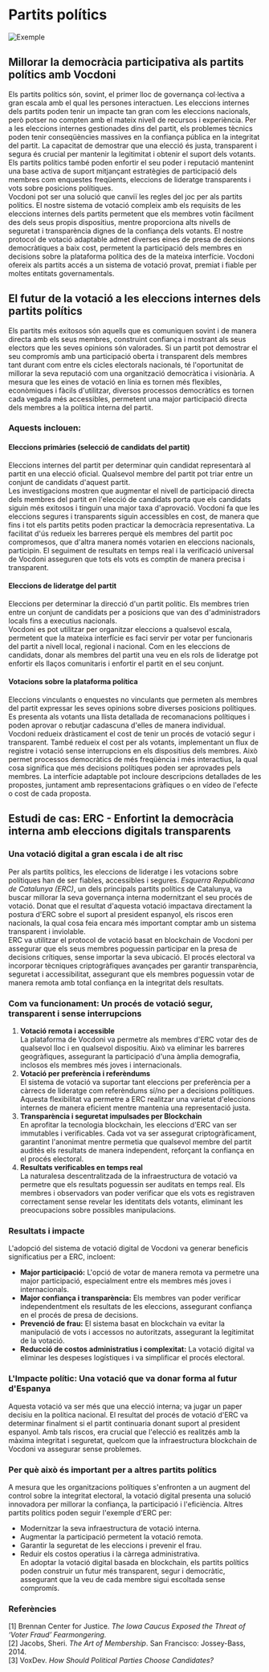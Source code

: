 # **Partits polítics**

![Exemple](/assets/voting.webp)

## **Millorar la democràcia participativa als partits polítics amb Vocdoni**

Els partits polítics són, sovint, el primer lloc de governança col·lectiva a gran escala amb el qual les persones interactuen. Les eleccions internes dels partits poden tenir un impacte tan gran com les eleccions nacionals, però potser no compten amb el mateix nivell de recursos i experiència. Per a les eleccions internes gestionades dins del partit, els problemes tècnics poden tenir conseqüències massives en la confiança pública en la integritat del partit. La capacitat de demostrar que una elecció és justa, transparent i segura és crucial per mantenir la legitimitat i obtenir el suport dels votants. Els partits polítics també poden enfortir el seu poder i reputació mantenint una base activa de suport mitjançant estratègies de participació dels membres com enquestes freqüents, eleccions de lideratge transparents i vots sobre posicions polítiques.  
Vocdoni pot ser una solució que canviï les regles del joc per als partits polítics. El nostre sistema de votació compleix amb els requisits de les eleccions internes dels partits permetent que els membres votin fàcilment des dels seus propis dispositius, mentre proporciona alts nivells de seguretat i transparència dignes de la confiança dels votants. El nostre protocol de votació adaptable admet diverses eines de presa de decisions democràtiques a baix cost, permetent la participació dels membres en decisions sobre la plataforma política des de la mateixa interfície. Vocdoni ofereix als partits accés a un sistema de votació provat, premiat i fiable per moltes entitats governamentals.

## **El futur de la votació a les eleccions internes dels partits polítics**

Els partits més exitosos són aquells que es comuniquen sovint i de manera directa amb els seus membres, construint confiança i mostrant als seus electors que les seves opinions són valorades. Si un partit pot demostrar el seu compromís amb una participació oberta i transparent dels membres tant durant com entre els cicles electorals nacionals, té l'oportunitat de millorar la seva reputació com una organització democràtica i visionària. A mesura que les eines de votació en línia es tornen més flexibles, econòmiques i fàcils d'utilitzar, diversos processos democràtics es tornen cada vegada més accessibles, permetent una major participació directa dels membres a la política interna del partit.

### **Aquests inclouen:**

#### **Eleccions primàries (selecció de candidats del partit)**

Eleccions internes del partit per determinar quin candidat representarà al partit en una elecció oficial. Qualsevol membre del partit pot triar entre un conjunt de candidats d'aquest partit.  
Les investigacions mostren que augmentar el nivell de participació directa dels membres del partit en l'elecció de candidats porta que els candidats siguin més exitosos i tinguin una major taxa d'aprovació. Vocdoni fa que les eleccions segures i transparents siguin accessibles en cost, de manera que fins i tot els partits petits poden practicar la democràcia representativa. La facilitat d'ús redueix les barreres perquè els membres del partit poc compromesos, que d'altra manera només votarien en eleccions nacionals, participin. El seguiment de resultats en temps real i la verificació universal de Vocdoni asseguren que tots els vots es comptin de manera precisa i transparent.

#### **Eleccions de lideratge del partit**

Eleccions per determinar la direcció d'un partit polític. Els membres trien entre un conjunt de candidats per a posicions que van des d'administradors locals fins a executius nacionals.  
Vocdoni es pot utilitzar per organitzar eleccions a qualsevol escala, permetent que la mateixa interfície es faci servir per votar per funcionaris del partit a nivell local, regional i nacional. Com en les eleccions de candidats, donar als membres del partit una veu en els rols de lideratge pot enfortir els llaços comunitaris i enfortir el partit en el seu conjunt.

#### **Votacions sobre la plataforma política**

Eleccions vinculants o enquestes no vinculants que permeten als membres del partit expressar les seves opinions sobre diverses posicions polítiques. Es presenta als votants una llista detallada de recomanacions polítiques i poden aprovar o rebutjar cadascuna d'elles de manera individual.  
Vocdoni redueix dràsticament el cost de tenir un procés de votació segur i transparent. També redueix el cost per als votants, implementant un flux de registre i votació sense interrupcions en els dispositius dels membres. Això permet processos democràtics de més freqüència i més interactius, la qual cosa significa que més decisions polítiques poden ser aprovades pels membres. La interfície adaptable pot incloure descripcions detallades de les propostes, juntament amb representacions gràfiques o en vídeo de l'efecte o cost de cada proposta.

## **Estudi de cas: ERC - Enfortint la democràcia interna amb eleccions digitals transparents**

### **Una votació digital a gran escala i de alt risc**

Per als partits polítics, les eleccions de lideratge i les votacions sobre polítiques han de ser fiables, accessibles i segures. _Esquerra Republicana de Catalunya (ERC)_, un dels principals partits polítics de Catalunya, va buscar millorar la seva governança interna modernitzant el seu procés de votació. Donat que el resultat d'aquesta votació impactava directament la postura d'ERC sobre el suport al president espanyol, els riscos eren nacionals, la qual cosa feia encara més important comptar amb un sistema transparent i inviolable.  
ERC va utilitzar el protocol de votació basat en blockchain de Vocdoni per assegurar que els seus membres poguessin participar en la presa de decisions crítiques, sense importar la seva ubicació. El procés electoral va incorporar tècniques criptogràfiques avançades per garantir transparència, seguretat i accessibilitat, assegurant que els membres poguessin votar de manera remota amb total confiança en la integritat dels resultats.

### **Com va funcionament: Un procés de votació segur, transparent i sense interrupcions**

1. **Votació remota i accessible**  
   La plataforma de Vocdoni va permetre als membres d'ERC votar des de qualsevol lloc i en qualsevol dispositiu. Això va eliminar les barreres geogràfiques, assegurant la participació d'una àmplia demografia, inclosos els membres més joves i internacionals.
2. **Votació per preferència i referèndums**  
   El sistema de votació va suportar tant eleccions per preferència per a càrrecs de lideratge com referèndums sí/no per a decisions polítiques. Aquesta flexibilitat va permetre a ERC realitzar una varietat d'eleccions internes de manera eficient mentre mantenia una representació justa.
3. **Transparència i seguretat impulsades per Blockchain**  
   En aprofitar la tecnologia blockchain, les eleccions d'ERC van ser immutables i verificables. Cada vot va ser assegurat criptogràficament, garantint l'anonimat mentre permetia que qualsevol membre del partit audités els resultats de manera independent, reforçant la confiança en el procés electoral.
4. **Resultats verificables en temps real**  
   La naturalesa descentralitzada de la infraestructura de votació va permetre que els resultats poguessin ser auditats en temps real. Els membres i observadors van poder verificar que els vots es registraven correctament sense revelar les identitats dels votants, eliminant les preocupacions sobre possibles manipulacions.

### **Resultats i impacte**

L'adopció del sistema de votació digital de Vocdoni va generar beneficis significatius per a ERC, incloent:

- **Major participació:** L'opció de votar de manera remota va permetre una major participació, especialment entre els membres més joves i internacionals.
- **Major confiança i transparència:** Els membres van poder verificar independentment els resultats de les eleccions, assegurant confiança en el procés de presa de decisions.
- **Prevenció de frau:** El sistema basat en blockchain va evitar la manipulació de vots i accessos no autoritzats, assegurant la legitimitat de la votació.
- **Reducció de costos administratius i complexitat:** La votació digital va eliminar les despeses logístiques i va simplificar el procés electoral.

### **L'Impacte polític: Una votació que va donar forma al futur d'Espanya**

Aquesta votació va ser més que una elecció interna; va jugar un paper decisiu en la política nacional. El resultat del procés de votació d'ERC va determinar finalment si el partit continuaria donant suport al president espanyol. Amb tals riscos, era crucial que l'elecció es realitzés amb la màxima integritat i seguretat, quelcom que la infraestructura blockchain de Vocdoni va assegurar sense problemes.

### **Per què això és important per a altres partits polítics**

A mesura que les organitzacions polítiques s'enfronten a un augment del control sobre la integritat electoral, la votació digital presenta una solució innovadora per millorar la confiança, la participació i l'eficiència. Altres partits polítics poden seguir l'exemple d'ERC per:

- Modernitzar la seva infraestructura de votació interna.
- Augmentar la participació permetent la votació remota.
- Garantir la seguretat de les eleccions i prevenir el frau.
- Reduir els costos operatius i la càrrega administrativa.  
  En adoptar la votació digital basada en blockchain, els partits polítics poden construir un futur més transparent, segur i democràtic, assegurant que la veu de cada membre sigui escoltada sense compromís.

### **Referències**

[1] Brennan Center for Justice. _The Iowa Caucus Exposed the Threat of ‘Voter Fraud’ Fearmongering._  
[2] Jacobs, Sheri. _The Art of Membership_. San Francisco: Jossey-Bass, 2014.  
[3] VoxDev. _How Should Political Parties Choose Candidates?_
